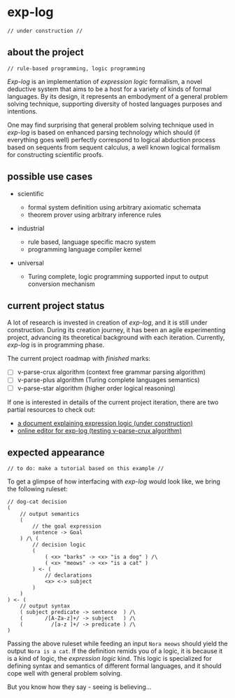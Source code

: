 # exp-log

    // under construction //

## about the project

    // rule-based programming, logic programming

*Exp-log* is an implementation of *expression logic* formalism, a novel deductive system that aims to be a host for a variety of kinds of formal languages. By its design, it represents an embodyment of a general problem solving technique, supporting diversity of hosted languages purposes and intentions.

One may find surprising that general problem solving technique used in *exp-log* is based on enhanced parsing technology which should (if everything goes well) perfectly correspond to logical abduction process based on sequents from sequent calculus, a well known logical formalism for constructing scientific proofs.

## possible use cases

- scientific
    - formal system definition using arbitrary axiomatic schemata
    - theorem prover using arbitrary inference rules

- industrial
    - rule based, language specific macro system
    - programming language compiler kernel

- universal
    - Turing complete, logic programming supported input to output conversion mechanism

## current project status

A lot of research is invested in creation of *exp-log*, and it is still under construction. During its creation journey, it has been an agile experimenting project, advancing its theoretical background with each iteration. Currently, *exp-log* is in programming phase.

The current project roadmap with *finished* marks:

- [ ] v-parse-crux algorithm (context free grammar parsing algorithm)
- [ ] v-parse-plus algorithm (Turing complete languages semantics)
- [ ] v-parse-star algorithm (higher order logical reasoning)

If one is interested in details of the current project iteration, there are two partial resources to check out:

- [a document explaining expression logic (under construction)](docs/expression-logic.md)
- [online editor for exp-log (testing v-parse-crux algorithm)](https://contrast-zone.github.io/exp-log/playground)

## expected appearance

    // to do: make a tutorial based on this example //

To get a glimpse of how interfacing with *exp-log* would look like, we bring the following ruleset:

    // dog-cat decision
    (
        // output semantics
        (
            // the goal expression
            sentence -> Goal
        ) /\ (
            // decision logic
            (
                ( <x> "barks" -> <x> "is a dog" ) /\
                ( <x> "meows" -> <x> "is a cat" )
            ) <- (
                // declarations
                <x> <-> subject
            )
        )
    ) <- (
        // output syntax
        ( subject predicate -> sentence  ) /\
        (       /[A-Za-z]+/ -> subject   ) /\
        (         /[a-z ]+/ -> predicate ) /\
    )

Passing the above ruleset while feeding an input `Nora meows` should yield the output `Nora is a cat`. If the definition remids you of a logic, it is because it is a kind of logic, the *expression logic* kind. This logic is specialized for defining syntax and semantics of different formal languages, and it should cope well with general problem solving.

But you know how they say - seeing is believing...

